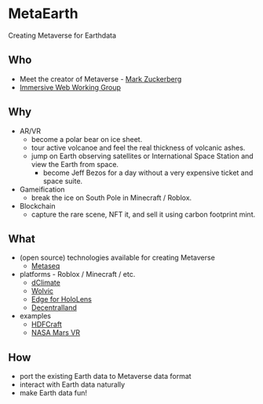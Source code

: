 # MetaEarth

Creating Metaverse for Earthdata

## Who
* Meet the creator of Metaverse - [Mark Zuckerberg](https://www.youtube.com/watch?v=gElfIo6uw4g)
* [Immersive Web Working Group](https://www.w3.org/immersive-web/)

## Why
* AR/VR 
  * become a polar bear on ice sheet.
  * tour active volcanoe and feel the real thickness of volcanic ashes.
  * jump on Earth observing satellites or International Space Station and view the Earth from space.
    * become Jeff Bezos for a day without a very expensive ticket and space suite.
* Gameification
  * break the ice on South Pole in Minecraft / Roblox.
* Blockchain
  * capture the rare scene, NFT it, and sell it using carbon footprint mint.

## What
* (open source) technologies available for creating Metaverse
  * [Metaseq](https://github.com/facebookresearch/metaseq)
* platforms - Roblox / Minecraft / etc.
  * [dClimate](https://www.dclimate.net/)
  * [Wolvic](https://wolvic.com/)
  * [Edge for HoloLens](https://docs.microsoft.com/en-us/hololens/hololens-new-edge)
  * [Decentralland](https://decentraland.org/)
* examples
  * [HDFCraft](http://hyoklee.github.io/HDFCRAFT/)
  * [NASA Mars VR](https://accessmars.withgoogle.com/)

## How
* port the existing Earth data to Metaverse data format
* interact with Earth data naturally
* make Earth data fun!
